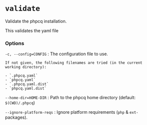 # `validate`

Validate the phpcq installation.

This validates the yaml file

### Options

`-c, --config=CONFIG`
:   The configuration file to use.

    If not given, the following filenames are tried (in the current working directory):

    - `.phpcq.yaml`
    - `phpcq.yaml`
    - `.phpcq.yaml.dist`
    - `phpcq.yaml.dist`

`--home-dir=HOME-DIR`
:   Path to the phpcq home directory (default: `$(CWD)/.phpcq`)

`--ignore-platform-reqs`
:   Ignore platform requirements (`php` & `ext-` packages).
